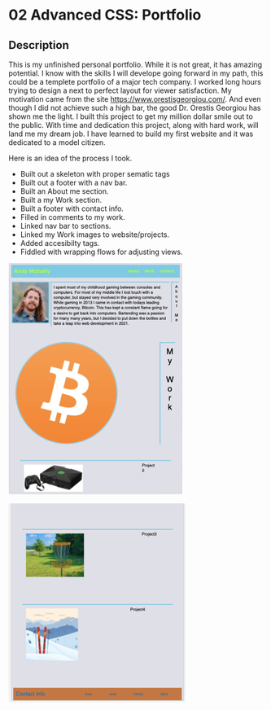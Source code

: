 # 02 Advanced CSS: Portfolio

## Description

This is my unfinished personal portfolio. While it is not great, it has amazing potential. I know with the skills I will develope going forward in my path, this could be a templete portfolio of a major tech company. I worked long hours trying to design a next to perfect layout for viewer satisfaction. My motivation came from the site https://www.orestisgeorgiou.com/. And even though I did not achieve such a high bar, the good Dr. Orestis Georgiou has shown me the light. I built this project to get my million dollar smile out to the public. With time and dedication this project, along with hard work, will land me my dream job. I have learned to build my first website and it was dedicated to a model citizen.

Here is an idea of the process I took.

- Built out a skeleton with proper sematic tags
- Built out a footer with a nav bar.
- Built an About me section.
- Built a my Work section.
- Built a footer with contact info.
- Filled in comments to my work.
- Linked nav bar to sections.
- Linked my Work images to website/projects.
- Added accesibilty tags.
- Fiddled with wrapping flows for adjusting views.

![Top screenshot](./assets/images/top-half-personal-profile.png)

![Bottom screenshot](./assets/images/bottom-half-personal-profile.png)
